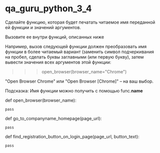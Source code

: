 # qa_guru_python_3_4
Сделайте функцию, которая будет печатать читаемое имя переданной ей функции и значений аргументов.

Вызовите ее внутри функций, описанных ниже


Например, вызов следующей функции должен преобразовать имя функции в более читаемый вариант (заменить символ подчеркивания на пробел, сделать буквы заглавными (или первую букву), затем вывести значения всех аргументов этой функции:

>>> open_browser(browser_name="Chrome")

"Open Browser Chrome" или "Open Browser [Chrome]" – на ваш выбор.

Подсказка: Имя функции можно получить с помощью func.__name__



def open_browser(browser_name):

    pass



def go_to_companyname_homepage(page_url):

    pass



def find_registration_button_on_login_page(page_url, button_text):

    pass
